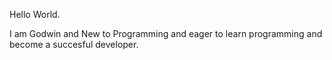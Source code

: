 Hello World.

I am Godwin and New to Programming and eager to learn programming and become a succesful developer.
